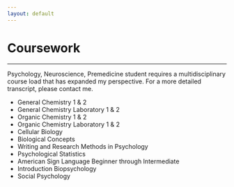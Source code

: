 ```yaml
---
layout: default
---
```


# Coursework

---

Psychology, Neuroscience, Premedicine student requires a multidisciplinary course load that has expanded my perspective. For a more detailed transcript, please contact me.

* General Chemistry 1 & 2
* General Chemistry Laboratory 1 & 2
* Organic Chemistry 1 & 2
* Organic Chemistry Laboratory 1 & 2
* Cellular Biology
* Biological Concepts
* Writing and Research Methods in Psychology
* Psychological Statistics
* American Sign Language Beginner through Intermediate
* Introduction Biopsychology 
* Social Psychology

